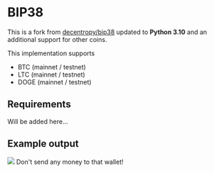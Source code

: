 # BIP38
This is a fork from [decentropy/bip38](https://github.com/decentropy/bip38) updated to **Python 3.10** and an additional support for other coins.

This implementation supports
* BTC (mainnet / testnet)
* LTC (mainnet / testnet)
* DOGE (mainnet / testnet) 

## Requirements

Will be added here...

## Example output

![](https://github.com/nformant1/bip38/blob/main/DTcogB32jQbGuvUXF4eoDrPU9oEpWw1Lw3.jpg)
Don't send any money to that wallet!
